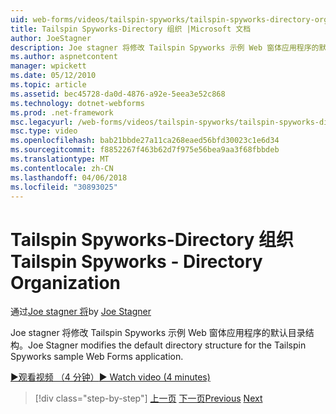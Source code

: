 ```yaml
---
uid: web-forms/videos/tailspin-spyworks/tailspin-spyworks-directory-organization
title: Tailspin Spyworks-Directory 组织 |Microsoft 文档
author: JoeStagner
description: Joe stagner 将修改 Tailspin Spyworks 示例 Web 窗体应用程序的默认目录结构。
ms.author: aspnetcontent
manager: wpickett
ms.date: 05/12/2010
ms.topic: article
ms.assetid: bec45728-da0d-4876-a92e-5eea3e52c868
ms.technology: dotnet-webforms
ms.prod: .net-framework
msc.legacyurl: /web-forms/videos/tailspin-spyworks/tailspin-spyworks-directory-organization
msc.type: video
ms.openlocfilehash: bab21bbde27a11ca268eaed56bfd30023c1e6d34
ms.sourcegitcommit: f8852267f463b62d7f975e56bea9aa3f68fbbdeb
ms.translationtype: MT
ms.contentlocale: zh-CN
ms.lasthandoff: 04/06/2018
ms.locfileid: "30893025"
---
```

<a name="tailspin-spyworks---directory-organization"></a><span data-ttu-id="360d0-103">Tailspin Spyworks-Directory 组织</span><span class="sxs-lookup"><span data-stu-id="360d0-103">Tailspin Spyworks - Directory Organization</span></span>
====================
<span data-ttu-id="360d0-104">通过[Joe stagner 将](https://github.com/JoeStagner)</span><span class="sxs-lookup"><span data-stu-id="360d0-104">by [Joe Stagner](https://github.com/JoeStagner)</span></span>

<span data-ttu-id="360d0-105">Joe stagner 将修改 Tailspin Spyworks 示例 Web 窗体应用程序的默认目录结构。</span><span class="sxs-lookup"><span data-stu-id="360d0-105">Joe Stagner modifies the default directory structure for the Tailspin Spyworks sample Web Forms application.</span></span>

[<span data-ttu-id="360d0-106">&#9654;观看视频 （4 分钟）</span><span class="sxs-lookup"><span data-stu-id="360d0-106">&#9654; Watch video (4 minutes)</span></span>](https://channel9.msdn.com/Blogs/ASP-NET-Site-Videos/tailspin-spyworks-directory-organization)

> [!div class="step-by-step"]
> <span data-ttu-id="360d0-107">[上一页](tailspin-spyworks-intro-ui-and-edm.md)
> [下一页](tailspin-spyworks-category-menu.md)</span><span class="sxs-lookup"><span data-stu-id="360d0-107">[Previous](tailspin-spyworks-intro-ui-and-edm.md)
[Next](tailspin-spyworks-category-menu.md)</span></span>

